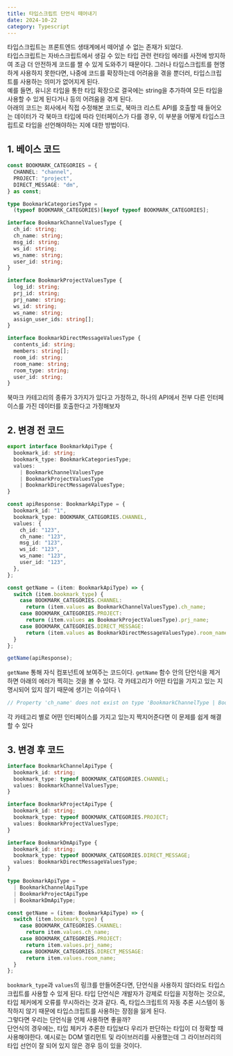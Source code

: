 ```yaml
---
title: 타입스크립트 단언식 떼어내기
date: 2024-10-22
category: Typescript
---
```


타입스크립트는 프론트엔드 생태계에서 떼어낼 수 없는 존재가 되었다. \
타입스크립트는 자바스크립트에서 생길 수 있는 타입 관련 런타임 에러를 사전에 방지하여 조금 더 안전하게 코드를 짤 수 있게 도와주기 때문이다. 그러나 타입스크립트를 현명하게 사용하지 못한다면, 나중에 코드를 확장하는데 어려움을 겪을 뿐더러, 타입스크립트를 사용하는 의미가 없어지게 된다. \
예를 들면, 유니온 타입을 통한 타입 확장으로 결국에는 string을 추가하여 모든 타입을 사용할 수 있게 된다거나 등의 어려움을 겪게 된다. \
아래의 코드는 회사에서 직접 수정해본 코드로, 북마크 리스트 API를 호출할 때 들어오는 데이터가 각 북마크 타입에 따라 인터페이스가 다를 경우, 이 부분을 어떻게 타입스크립트로 타입을 선언해야하는 지에 대한 방법이다.

## 1. 베이스 코드

```typescript
const BOOKMARK_CATEGORIES = {
  CHANNEL: "channel",
  PROJECT: "project",
  DIRECT_MESSAGE: "dm",
} as const;

type BookmarkCategoriesType =
  (typeof BOOKMARK_CATEGORIES)[keyof typeof BOOKMARK_CATEGORIES];

interface BookmarkChannelValuesType {
  ch_id: string;
  ch_name: string;
  msg_id: string;
  ws_id: string;
  ws_name: string;
  user_id: string;
}

interface BookmarkProjectValuesType {
  log_id: string;
  prj_id: string;
  prj_name: string;
  ws_id: string;
  ws_name: string;
  assign_user_ids: string[];
}

interface BookmarkDirectMessageValuesType {
  contents_id: string;
  members: string[];
  room_id: string;
  room_name: string;
  room_type: string;
  user_id: string;
}
```

북마크 카테고리의 종류가 3가지가 있다고 가정하고, 하나의 API에서 전부 다른 인터페이스를 가진 데이터를 호출한다고 가정해보자

## 2. 변경 전 코드

```typescript
export interface BookmarkApiType {
  bookmark_id: string;
  bookmark_type: BookmarkCategoriesType;
  values:
    | BookmarkChannelValuesType
    | BookmarkProjectValuesType
    | BookmarkDirectMessageValuesType;
}

const apiResponse: BookmarkApiType = {
  bookmark_id: "1",
  bookmark_type: BOOKMARK_CATEGORIES.CHANNEL,
  values: {
    ch_id: "123",
    ch_name: "123",
    msg_id: "123",
    ws_id: "123",
    ws_name: "123",
    user_id: "123",
  },
};

const getName = (item: BookmarkApiType) => {
  switch (item.bookmark_type) {
    case BOOKMARK_CATEGORIES.CHANNEL:
      return (item.values as BookmarkChannelValuesType).ch_name;
    case BOOKMARK_CATEGORIES.PROJECT:
      return (item.values as BookmarkProjectValuesType).prj_name;
    case BOOKMARK_CATEGORIES.DIRECT_MESSAGE:
      return (item.values as BookmarkDirectMessageValuesType).room_name;
  }
};

getName(apiResponse);
```

`getName` 통해 자식 컴포넌트에 보여주는 코드이다. `getName` 함수 안의 단언식을 제거하면 아래의 에러가 찍히는 것을 볼 수 있다. 각 카테고리가 어떤 타입을 가지고 있는 지 명시되어 있지 않기 때문에 생기는 이슈이다 \

```typescript
// Property 'ch_name' does not exist on type 'BookmarkChannelType | BookmarkProjectType | BookmarkDirectMessageType'.
```

각 카테고리 별로 어떤 인터페이스를 가지고 있는지 짝지어준다면 이 문제를 쉽게 해결할 수 있다

## 3. 변경 후 코드

```typescript
interface BookmarkChannelApiType {
  bookmark_id: string;
  bookmark_type: typeof BOOKMARK_CATEGORIES.CHANNEL;
  values: BookmarkChannelValuesType;
}

interface BookmarkProjectApiType {
  bookmark_id: string;
  bookmark_type: typeof BOOKMARK_CATEGORIES.PROJECT;
  values: BookmarkProjectValuesType;
}

interface BookmarkDmApiType {
  bookmark_id: string;
  bookmark_type: typeof BOOKMARK_CATEGORIES.DIRECT_MESSAGE;
  values: BookmarkDirectMessageValuesType;
}

type BookmarkApiType =
  | BookmarkChannelApiType
  | BookmarkProjectApiType
  | BookmarkDmApiType;

const getName = (item: BookmarkApiType) => {
  switch (item.bookmark_type) {
    case BOOKMARK_CATEGORIES.CHANNEL:
      return item.values.ch_name;
    case BOOKMARK_CATEGORIES.PROJECT:
      return item.values.prj_name;
    case BOOKMARK_CATEGORIES.DIRECT_MESSAGE:
      return item.values.room_name;
  }
};
```

`bookmark_type`과 `values`의 링크를 만들어준다면, 단언식을 사용하지 않더라도 타입스크립트를 사용할 수 있게 된다. 타입 단언식은 개발자가 강제로 타입을 지정하는 것으로, 타입 체커에게 오류를 무시하라는 것과 같다.
즉, 타입스크립트의 자동 추론 시스템이 동작하지 않기 때문에 타입스크립트를 사용하는 장점을 잃게 된다. \
그렇다면 우리는 단언식을 언제 사용하면 좋을까? \
단언식의 경우에는, 타입 체커가 추론한 타입보다 우리가 판단하는 타입이 더 정확할 때 사용해야한다. 예시로는 DOM 엘리먼트 및 라이브러리를 사용했는데 그 라이브러리의 타입 선언이 잘 되어 있지 않은 경우 등이 있을 것이다.
